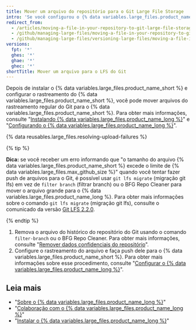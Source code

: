 ```yaml
---
title: Mover um arquivo do repositório para o Git Large File Storage
intro: 'Se você configurou o {% data variables.large_files.product_name_short %} e tem um arquivo em seu repositório que precisa ser rastreado no {% data variables.large_files.product_name_short %}, primeiramente você precisa removê-lo do repositório.'
redirect_from:
  - /articles/moving-a-file-in-your-repository-to-git-large-file-storage
  - /github/managing-large-files/moving-a-file-in-your-repository-to-git-large-file-storage
  - /github/managing-large-files/versioning-large-files/moving-a-file-in-your-repository-to-git-large-file-storage
versions:
  fpt: '*'
  ghes: '*'
  ghae: '*'
  ghec: '*'
shortTitle: Mover um arquivo para o LFS do Git
---
```


Depois de instalar o {% data variables.large_files.product_name_short %} e configurar o rastreamento do {% data variables.large_files.product_name_short %}, você pode mover arquivos do rastreamento regular do Git para o {% data variables.large_files.product_name_short %}. Para obter mais informações, consulte "[Instalando {% data variables.large_files.product_name_long %}](/github/managing-large-files/installing-git-large-file-storage)" e "[Configurando o {% data variables.large_files.product_name_long %}](/github/managing-large-files/configuring-git-large-file-storage)".

{% data reusables.large_files.resolving-upload-failures %}

{% tip %}

**Dica:** se você receber um erro informando que "o tamanho do arquivo {% data variables.large_files.product_name_short %} excede o limite de {% data variables.large_files.max_github_size %}" quando você tentar fazer push de arquivos para o Git, é possível usar `git lfs migrate` (migração git lfs) em vez de `filter branch` (filtrar branch) ou o BFG Repo Cleaner para mover o arquivo grande para o {% data variables.large_files.product_name_long %}. Para obter mais informações sobre o comando `git lfs migrate` (migração git lfs), consulte o comunicado da versão [Git LFS 2.2.0](https://github.com/blog/2384-git-lfs-2-2-0-released).

{% endtip %}

1.  Remova o arquivo do histórico do repositório do Git usando o comando `filter-branch` ou o BFG Repo Cleaner. Para obter mais informações, consulte "[Remover dados confidenciais do repositório](/articles/removing-sensitive-data-from-a-repository)".
2. Configure o rastreamento do arquivo e faça push dele para o {% data variables.large_files.product_name_short %}. Para obter mais informações sobre esse procedimento, consulte "[Configurar o {% data variables.large_files.product_name_long %}](/articles/configuring-git-large-file-storage)".

## Leia mais

- "[Sobre o {% data variables.large_files.product_name_long %}](/articles/about-git-large-file-storage)"
- "[Colaboração com o {% data variables.large_files.product_name_long %}](/articles/collaboration-with-git-large-file-storage/)"
- "[Instalar o {% data variables.large_files.product_name_long %}](/articles/installing-git-large-file-storage)"
